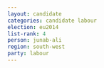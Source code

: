 ```yaml
---
layout: candidate
categories: candidate labour
election: eu2014
list-rank: 4
person: junab-ali
region: south-west
party: labour
---
```

